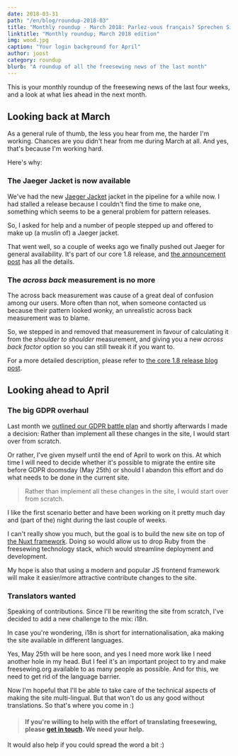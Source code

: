 ```yaml
---
date: 2018-03-31
path: "/en/blog/roundup-2018-03"
title: "Monthly roundup - March 2018: Parlez-vous français? Sprechen Sie Deutsch? ¿Hablas español? 你會說中文嗎？"
linktitle: "Monthly roundup; March 2018 edition"
img: wood.jpg
caption: "Your login background for April"
author: joost
category: roundup
blurb: "A roundup of all the freesewing news of the last month"
---
```

This is your monthly roundup of the freesewing news of the last four weeks, and a look at what lies ahead in the next month.

## Looking back at March

As a general rule of thumb, the less you hear from me, the harder I'm working. 
Chances are you didn't hear from me during March at all. And yes, that's because I'm working hard.

Here's why:

### The Jaeger Jacket is now available

We've had the new [Jaeger Jacket](/patterns/jaeger) jacket in the pipeline for a while now. 
I had stalled a release because I couldn't find the time to make one, something which seems to
be a general problem for pattern releases.

So, I asked for help and a number of people stepped up and offered to make up (a muslin of) a Jaeger jacket.

That went well, so a couple of weeks ago we finally pushed out Jaeger for general availability.
It's part of our core 1.8 release, and [the announcement post](/blog/core-1.8-jaeger-across-back/) has all the details.

### The *across back* measurement is no more

The across back measurement was cause of a great deal of confusion among our users. 
More often than not, when someone contacted us because their pattern looked wonky, 
an unrealistic across back measurement was to blame.

So, we stepped in and removed that measurement in favour of calculating it from the *shoulder to shoulder* 
measurement, and giving you a new *across back factor* option so you can still tweak it if you want to.

For a more detailed description, please refer to [the core 1.8 release blog post](/blog/core-1.8-jaeger-across-back/).

## Looking ahead to April

### The big GDPR overhaul

Last month we [outlined our GDPR battle plan](/blog/gdpr-plan/) and shortly afterwards I made a decision:
Rather than implement all these changes in the site, I would start over from scratch.

Or rather, I've given myself until the end of April to work on this. At which time I will need to decide
whether it's possible to migrate the entire site before GDPR doomsday (May 25th) or should I abandon this 
effort and do what needs to be done in the current site.

>Rather than implement all these changes in the site, I would start over from scratch.

I like the first scenario better and have been working on it pretty much day and (part of the) night
during the last couple of weeks.

I can't really show you much, but the goal is to build the new site on top of 
[the Nuxt framework](https://nuxtjs.org/). Doing so would allow us to drop Ruby from the freesewing technology stack,
which would streamline deployment and development.

My hope is also that using a modern and popular JS frontend framework will make it easier/more attractive 
contribute changes to the site.

### Translators wanted

Speaking of contributions. Since I'll be rewriting the site from scratch, I've decided to add a new challenge to the mix: i18n.

In case you're wondering, i18n is short for internationalisation, aka making the site available in different languages.

Yes, May 25th will be here soon, and yes I need more work like I need another hole in my head. 
But I feel it's an important project to try and make freesewing.org available to as many people as possible. 
And for this, we need to get rid of the language barrier.

Now I'm hopeful that I'll be able to take care of the technical aspects of making the site multi-lingual. 
But that won't do us any good without translations. So that's where you come in :)

> #### If you're willing to help with the effort of translating freesewing, please [get in touch](/contact). We need your help. 

It would also help if you could spread the word a bit :)


